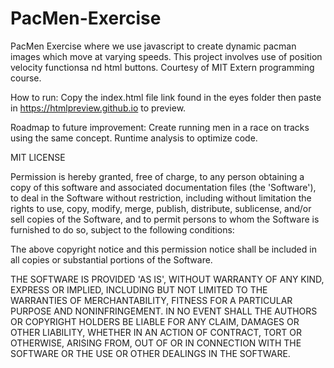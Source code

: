 # PacMen-Exercise
PacMen Exercise where we use javascript to create dynamic pacman images which move at varying speeds. This project involves use of position velocity functionsa nd html buttons. Courtesy of MIT Extern programming course. 

How to run: Copy the index.html file link found in the eyes folder then paste in https://htmlpreview.github.io to preview.

Roadmap to future improvement: Create running men in a race on tracks using the same concept. Runtime analysis to optimize code.

MIT LICENSE

Permission is hereby granted, free of charge, to any person obtaining a copy of this software and associated documentation files (the 'Software'), to deal in the Software without restriction, including without limitation the rights to use, copy, modify, merge, publish, distribute, sublicense, and/or sell copies of the Software, and to permit persons to whom the Software is furnished to do so, subject to the following conditions:

The above copyright notice and this permission notice shall be included in all copies or substantial portions of the Software.

THE SOFTWARE IS PROVIDED 'AS IS', WITHOUT WARRANTY OF ANY KIND, EXPRESS OR IMPLIED, INCLUDING BUT NOT LIMITED TO THE WARRANTIES OF MERCHANTABILITY, FITNESS FOR A PARTICULAR PURPOSE AND NONINFRINGEMENT. IN NO EVENT SHALL THE AUTHORS OR COPYRIGHT HOLDERS BE LIABLE FOR ANY CLAIM, DAMAGES OR OTHER LIABILITY, WHETHER IN AN ACTION OF CONTRACT, TORT OR OTHERWISE, ARISING FROM, OUT OF OR IN CONNECTION WITH THE SOFTWARE OR THE USE OR OTHER DEALINGS IN THE SOFTWARE.
